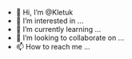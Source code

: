 - 👋 Hi, I’m @Kletuk
- 👀 I’m interested in ...
- 🌱 I’m currently learning ...
- 💞️ I’m looking to collaborate on ...
- 📫 How to reach me ...

<!---
Kletuk/Kletuk is a ✨ special ✨ repository because its `README.md` (this file) appears on your GitHub profile.
You can click the Preview link to take a look at your changes.
--->
